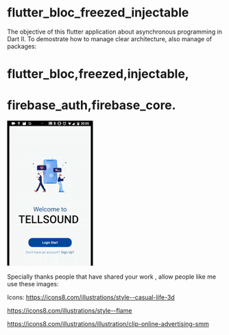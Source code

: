 # flutter_bloc_freezed_injectable

The objective of this flutter application about asynchronous programming in Dart II.
To demostrate how to manage clear architecture, also manage of packages:
# flutter_bloc,freezed,injectable,
# firebase_auth,firebase_core.


  
  

![Output sample](video.gif)






Specially thanks people  that have shared your work , allow people like me use these images:

Icons:
https://icons8.com/illustrations/style--casual-life-3d 

https://icons8.com/illustrations/style--flame

https://icons8.com/illustrations/illustration/clip-online-advertising-smm

